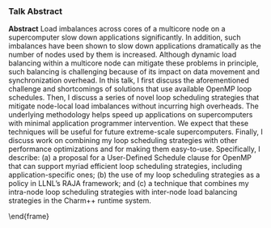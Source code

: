 
### Talk Abstract

**Abstract**  Load imbalances across cores of a multicore node on a supercomputer slow down applications significantly. In addition, such imbalances have been shown to slow down applications dramatically as the number of nodes used by them is increased. Although dynamic load balancing within a multicore node can mitigate these problems in principle, such balancing is challenging because of its impact on data movement and synchronization overhead. In this talk, I first discuss the aforementioned challenge and shortcomings of solutions that use available OpenMP loop schedules. Then, I discuss a series of novel loop scheduling strategies that mitigate node-local load imbalances without incurring high overheads. The underlying methodology helps speed up applications on supercomputers with minimal application programmer intervention. We expect that these techniques will be useful for future extreme-scale supercomputers. Finally, I discuss work on combining my loop scheduling strategies with other performance optimizations and for making them easy-to-use. Specifically, I describe: (a) a proposal for a User-Defined Schedule clause for OpenMP that can support myriad efficient loop scheduling strategies, including application-specific ones; (b) the use of my loop scheduling strategies as a policy in LLNL’s RAJA framework; and (c) a technique that combines my intra-node loop scheduling strategies with inter-node load balancing strategies in the Charm++ runtime system.

\end{frame}
